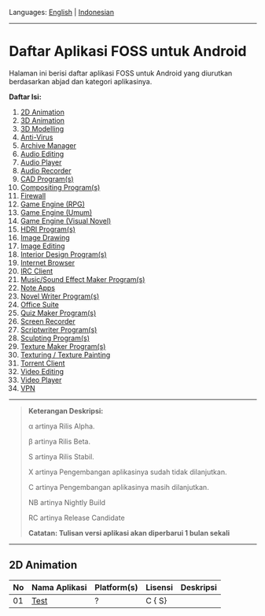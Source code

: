 Languages: [English](https://github.com/ditokp/Tes_Repositori/blob/master/FOSS-Apps-Android.md) | [Indonesian](https://github.com/ditokp/Tes_Repositori/blob/master/Daftar-Aplikasi-FOSS-Android.md)
______________________________________________
# Daftar Aplikasi FOSS untuk Android
Halaman ini berisi daftar aplikasi FOSS untuk Android yang diurutkan berdasarkan abjad dan kategori aplikasinya.

**Daftar Isi:**
1. [2D Animation](https://github.com/ditokp/Tes_Repositori/blob/master/Daftar-Aplikasi-FOSS-Android.md#2d-animation)
2. [3D Animation](https://github.com/ditokp/Tes_Repositori/blob/master/Daftar-Aplikasi-FOSS-Android.md#3d-animation)
3. [3D Modelling](https://github.com/ditokp/Tes_Repositori/blob/master/Daftar-Aplikasi-FOSS-Android.md#3d-modelling)
4. [Anti-Virus](https://github.com/ditokp/Tes_Repositori/blob/master/Daftar-Aplikasi-FOSS-Android.md#anti-virus)
5. [Archive Manager](https://github.com/ditokp/Tes_Repositori/blob/master/Daftar-Aplikasi-FOSS-Android.md#archive-manager)
6. [Audio Editing](https://github.com/ditokp/Tes_Repositori/blob/master/Daftar-Aplikasi-FOSS-Android.md#audio-editing)
7. [Audio Player](https://github.com/ditokp/Tes_Repositori/blob/master/Daftar-Aplikasi-FOSS-Android.md#audio-player)
8. [Audio Recorder](https://github.com/ditokp/Tes_Repositori/blob/master/Daftar-Aplikasi-FOSS-Android.md#audio-recorder)
9. [CAD Program(s)](https://github.com/ditokp/Tes_Repositori/blob/master/Daftar-Aplikasi-FOSS-Android.md#cad-programs)
10. [Compositing Program(s)](https://github.com/ditokp/Tes_Repositori/blob/master/Daftar-Aplikasi-FOSS-Android.md#compositing-programs)
11. [Firewall](https://github.com/ditokp/Tes_Repositori/blob/master/Daftar-Aplikasi-FOSS-Android.md#firewall)
12. [Game Engine (RPG)](https://github.com/ditokp/Tes_Repositori/blob/master/Daftar-Aplikasi-FOSS-Android.md#game-engine-rpg)
13. [Game Engine (Umum)](https://github.com/ditokp/Tes_Repositori/blob/master/Daftar-Aplikasi-FOSS-Android.md#game-engine-umum)
14. [Game Engine (Visual Novel)](https://github.com/ditokp/Tes_Repositori/blob/master/Daftar-Aplikasi-FOSS-Android.md#game-engine-visual-novel)
15. [HDRI Program(s)](https://github.com/ditokp/Tes_Repositori/blob/master/Daftar-Aplikasi-FOSS-Android.md#hdri-program)
16. [Image Drawing](https://github.com/ditokp/Tes_Repositori/blob/master/Daftar-Aplikasi-FOSS-Android.md#image-drawing)
17. [Image Editing](https://github.com/ditokp/Tes_Repositori/blob/master/Daftar-Aplikasi-FOSS-Android.md#image-editing)
18. [Interior Design Program(s)](https://github.com/ditokp/Tes_Repositori/blob/master/Daftar-Aplikasi-FOSS-Android.md#interior-design-programs)
19. [Internet Browser](https://github.com/ditokp/Tes_Repositori/blob/master/Daftar-Aplikasi-FOSS-Android.md#internet-browser)
20. [IRC Client](https://github.com/ditokp/Tes_Repositori/blob/master/Daftar-Aplikasi-FOSS-Android.md#irc-client)
21. [Music/Sound Effect Maker Program(s)](https://github.com/ditokp/Tes_Repositori/blob/master/Daftar-Aplikasi-FOSS-Android.md#musicsound-effect-maker-programs)
22. [Note Apps](https://github.com/ditokp/Tes_Repositori/blob/master/Daftar-Aplikasi-FOSS-Android.md#note-apps)
23. [Novel Writer Program(s)](https://github.com/ditokp/Tes_Repositori/blob/master/Daftar-Aplikasi-FOSS-Android.md#novel-writer-programs)
24. [Office Suite](https://github.com/ditokp/Tes_Repositori/blob/master/Daftar-Aplikasi-FOSS-Android.md#office-suite)
25. [Quiz Maker Program(s)]()
26. [Screen Recorder]()
27. [Scriptwriter Program(s)]()
28. [Sculpting Program(s)]()
29. [Texture Maker Program(s)]()
30. [Texturing / Texture Painting]()
31. [Torrent Client]()
32. [Video Editing]()
33. [Video Player](https://github.com/ditokp/Tes_Repositori/blob/master/Daftar-Aplikasi-FOSS-Android.md#video-player)
34. [VPN](https://github.com/ditokp/Tes_Repositori/blob/master/Daftar-Aplikasi-FOSS-Android.md#vpn)
______________________________________
> **Keterangan Deskripsi:**
> 
> α artinya Rilis Alpha.
> 
> β artinya Rilis Beta.
> 
> S artinya Rilis Stabil.
> 
> X artinya Pengembangan aplikasinya sudah tidak dilanjutkan.
> 
> C artinya Pengembangan aplikasinya masih dilanjutkan.
>
> NB artinya Nightly Build
>
> RC artinya Release Candidate
>
> **Catatan: Tulisan versi aplikasi akan diperbarui 1 bulan sekali**
______________________________________
## 2D Animation
No | Nama Aplikasi | Platform(s) | Lisensi | Deskripsi
--- | --- | --- | --- | ---
01 | [Test](https://www.duckduckgo.com/) | ? | C { S}

